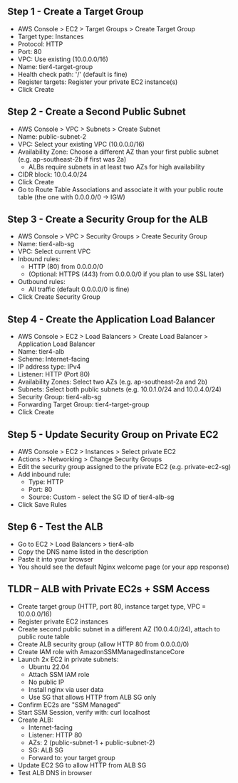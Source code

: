 ## Step 1 - Create a Target Group

- AWS Console > EC2 > Target Groups > Create Target Group
- Target type: Instances
- Protocol: HTTP
- Port: 80
- VPC: Use existing (10.0.0.0/16)
- Name: tier4-target-group
- Health check path: '/' (default is fine)
- Register targets: Register your private EC2 instance(s)
- Click Create

## Step 2 - Create a Second Public Subnet

- AWS Console > VPC > Subnets > Create Subnet
- Name: public-subnet-2
- VPC: Select your existing VPC (10.0.0.0/16)
- Availability Zone: Choose a different AZ than your first public subnet (e.g. ap-southeast-2b if first was 2a)
    - ALBs require subnets in at least two AZs for high availability
- CIDR block: 10.0.4.0/24
- Click Create
- Go to Route Table Associations and associate it with your public route table (the one with 0.0.0.0/0 -> IGW)

## Step 3 - Create a Security Group for the ALB

- AWS Console > VPC > Security Groups > Create Security Group
- Name: tier4-alb-sg
- VPC: Select current VPC
- Inbound rules:
    - HTTP (80) from 0.0.0.0/0
    - (Optional: HTTPS (443) from 0.0.0.0/0 if you plan to use SSL later)
- Outbound rules:
    - All traffic (default 0.0.0.0/0 is fine)
- Click Create Security Group

## Step 4 - Create the Application Load Balancer

- AWS Console > EC2 > Load Balancers > Create Load Balancer > Application Load Balancer
- Name: tier4-alb
- Scheme: Internet-facing
- IP address type: IPv4
- Listener: HTTP (Port 80)
- Availability Zones: Select two AZs (e.g. ap-southeast-2a and 2b)
- Subnets: Select both public subnets (e.g. 10.0.1.0/24 and 10.0.4.0/24)
- Security Group: tier4-alb-sg
- Forwarding Target Group: tier4-target-group
- Click Create

## Step 5 - Update Security Group on Private EC2

- AWS Console > EC2 > Instances > Select private EC2
- Actions > Networking > Change Security Groups
- Edit the security group assigned to the private EC2 (e.g. private-ec2-sg)
- Add inbound rule:
    - Type: HTTP
    - Port: 80
    - Source: Custom - select the SG ID of tier4-alb-sg
- Click Save Rules

## Step 6 - Test the ALB

- Go to EC2 > Load Balancers > tier4-alb
- Copy the DNS name listed in the description
- Paste it into your browser
- You should see the default Nginx welcome page (or your app response)

## TLDR – ALB with Private EC2s + SSM Access

- Create target group (HTTP, port 80, instance target type, VPC = 10.0.0.0/16)
- Register private EC2 instances
- Create second public subnet in a different AZ (10.0.4.0/24), attach to public route table
- Create ALB security group (allow HTTP 80 from 0.0.0.0/0)
- Create IAM role with AmazonSSMManagedInstanceCore
- Launch 2x EC2 in private subnets:
    - Ubuntu 22.04
    - Attach SSM IAM role
    - No public IP
    - Install nginx via user data
    - Use SG that allows HTTP from ALB SG only
- Confirm EC2s are "SSM Managed"
- Start SSM Session, verify with: curl localhost
- Create ALB:
    - Internet-facing
    - Listener: HTTP 80
    - AZs: 2 (public-subnet-1 + public-subnet-2)
    - SG: ALB SG
    - Forward to: your target group
- Update EC2 SG to allow HTTP from ALB SG
- Test ALB DNS in browser

